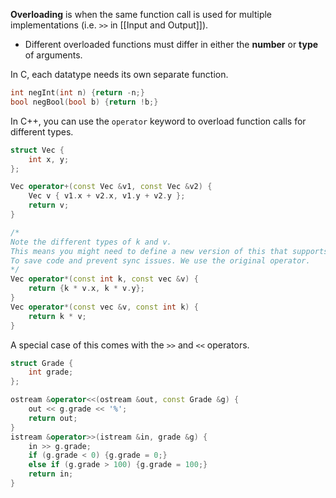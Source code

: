 **Overloading** is when the same function call is used for multiple implementations (i.e. `>>` in [[Input and Output]]).

- Different overloaded functions must differ in either the **number** or **type** of arguments.

In C, each datatype needs its own separate function.

```C
int negInt(int n) {return -n;}
bool negBool(bool b) {return !b;}
```

In C++, you can use the `operator` keyword to overload function calls for different types.

```C++
struct Vec {
	int x, y;
};

Vec operator+(const Vec &v1, const Vec &v2) {
	Vec v { v1.x + v2.x, v1.y + v2.y };
	return v;
}

/*
Note the different types of k and v.
This means you might need to define a new version of this that supports the other way around
To save code and prevent sync issues. We use the original operator.
*/
Vec operator*(const int k, const vec &v) {
	return {k * v.x, k * v.y};
}
Vec operator*(const vec &v, const int k) {
	return k * v;
}
```

A special case of this comes with the `>>` and `<<` operators.

```C++
struct Grade {
	int grade;
};

ostream &operator<<(ostream &out, const Grade &g) {
	out << g.grade << '%';
	return out;
}
istream &operator>>(istream &in, grade &g) {
	in >> g.grade;
	if (g.grade < 0) {g.grade = 0;}
	else if (g.grade > 100) {g.grade = 100;}
	return in;
}
```

